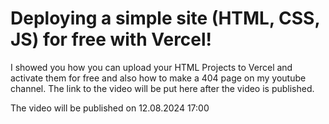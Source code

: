 # Deploying a simple site (HTML, CSS, JS) for free with Vercel!
I showed you how you can upload your HTML Projects to Vercel and activate them for free and also how to make a 404 page on my youtube channel. The link to the video will be put here after the video is published.

The video will be published on 12.08.2024 17:00
